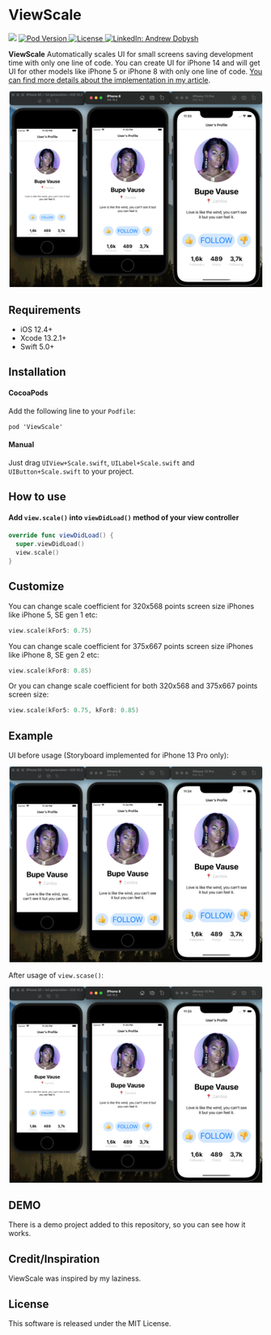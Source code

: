 # ViewScale

<p align="left">
    <img src="https://img.shields.io/badge/Swift-5.0-orange.svg" />
    <a href="https://cocoapods.org/pods/ViewScale">
        <img src="https://img.shields.io/cocoapods/v/ViewScale.svg?style=flat" alt="Pod Version">
    </a>
    <a href="https://github.com/adobysh/ViewScale/blob/main/LICENSE">
        <img src="https://img.shields.io/badge/Licence-MIT-green.svg" alt="License">
    </a>
    <a href="https://www.linkedin.com/in/adobysh">
        <img src="https://img.shields.io/badge/contact-Andrew Dobysh-blue.svg?style=flat&logo=linkedin" alt="LinkedIn: Andrew Dobysh" />
    </a>
</p>

**ViewScale** Automatically scales UI for small screens saving development time with only one line of code.
You can create UI for iPhone 14 and will get UI for other models like iPhone 5 or iPhone 8 with only one line of code.
[You can find more details about the implementation in my article](https://hackernoon.com/get-the-same-ui-for-all-iphone-screens-using-nslayoutconstraint-scaling).

<p align="center">
    <img src="https://raw.githubusercontent.com/adobysh/ViewScale/main/Demo.png" width="500" max-width="80%" alt="Demo" />
</p>

## Requirements

- iOS 12.4+
- Xcode 13.2.1+
- Swift 5.0+

## Installation
#### CocoaPods
Add the following line to your `Podfile`:
```
pod 'ViewScale'
```

#### Manual
Just drag `UIView+Scale.swift`, `UILabel+Scale.swift` and `UIButton+Scale.swift` to your project.

## How to use
#### Add `view.scale()` into `viewDidLoad()` method of your view controller
```swift
override func viewDidLoad() {
  super.viewDidLoad()
  view.scale()
}
```

## Customize
You can change scale coefficient for 320x568 points screen size iPhones like iPhone 5, SE gen 1 etc:
```swift
view.scale(kFor5: 0.75)
```

You can change scale coefficient for 375x667 points screen size iPhones like iPhone 8, SE gen 2 etc:
```swift
view.scale(kFor8: 0.85)
```

Or you can change scale coefficient for both 320x568 and 375x667 points screen size:
```swift
view.scale(kFor5: 0.75, kFor8: 0.85)
```

## Example
UI before usage (Storyboard implemented for iPhone 13 Pro only):
<p align="center">
    <img src="https://raw.githubusercontent.com/adobysh/ViewScale/main/Demo_Before.png" width="500" max-width="80%" alt="Demo Before" />
</p>

After usage of `view.scase()`:
<p align="center">
    <img src="https://raw.githubusercontent.com/adobysh/ViewScale/main/Demo.png" width="500" max-width="80%" alt="Demo After" />
</p>

## DEMO
There is a demo project added to this repository, so you can see how it works.

## Credit/Inspiration
ViewScale was inspired by my laziness.

## License
This software is released under the MIT License.
